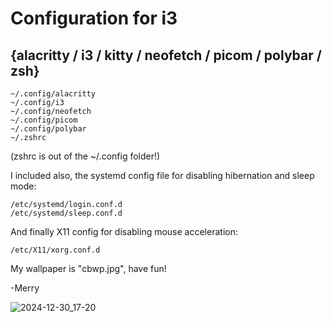 # Configuration for i3
## {alacritty / i3 / kitty / neofetch / picom / polybar / zsh}

```
~/.config/alacritty
~/.config/i3
~/.config/neofetch
~/.config/picom
~/.config/polybar
~/.zshrc
```

(zshrc is out of the ~/.config folder!)

I included also, the systemd config file for disabling hibernation and sleep mode:

```
/etc/systemd/login.conf.d
/etc/systemd/sleep.conf.d
```

And finally X11 config for disabling mouse acceleration:

```
/etc/X11/xorg.conf.d
```

My wallpaper is "cbwp.jpg", have fun!

-Merry

![2024-12-30_17-20](https://github.com/user-attachments/assets/a0afc54d-c488-4873-9b60-3157e0d8c583)
